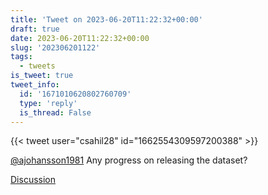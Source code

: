 ```yaml
---
title: 'Tweet on 2023-06-20T11:22:32+00:00'
draft: true
date: 2023-06-20T11:22:32+00:00
slug: '202306201122'
tags:
  - tweets
is_tweet: true
tweet_info:
  id: '1671010620802760709'
  type: 'reply'
  is_thread: False
---
```




{{< tweet user="csahil28" id="1662554309597200388" >}}

[@ajohansson1981](https://x.com/ajohansson1981) Any progress on releasing the dataset?

[Discussion](https://x.com/sytelus/status/1671010620802760709)
